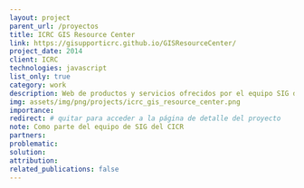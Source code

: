 ```yaml
---
layout: project
parent_url: /proyectos
title: ICRC GIS Resource Center
link: https://gisupporticrc.github.io/GISResourceCenter/
project_date: 2014
client: ICRC
technologies: javascript
list_only: true
category: work
description: Web de productos y servicios ofrecidos por el equipo SIG del Comité Internacional de la Cruz Roja (CICR).
img: assets/img/png/projects/icrc_gis_resource_center.png
importance:
redirect: # quitar para acceder a la página de detalle del proyecto
note: Como parte del equipo de SIG del CICR
partners:
problematic:
solution:
attribution:
related_publications: false
---
```

